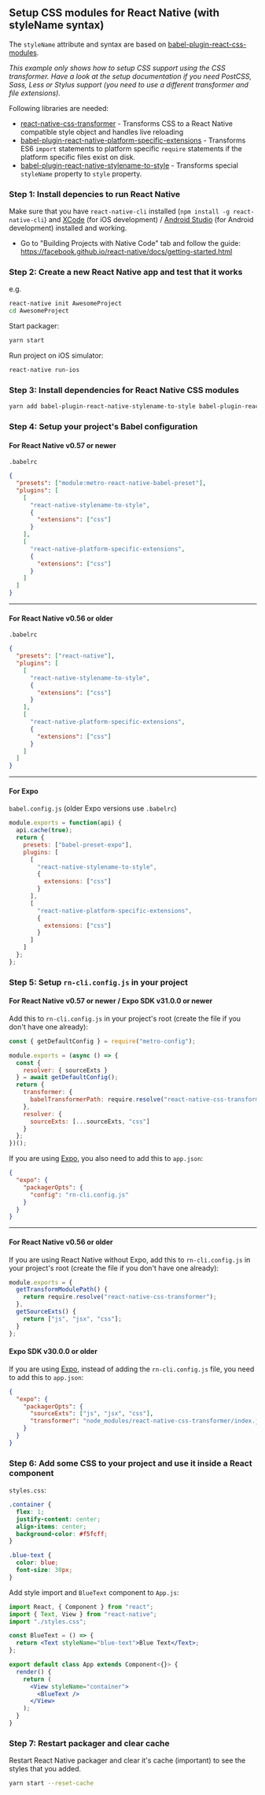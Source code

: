 ## Setup CSS modules for React Native (with styleName syntax)

The `styleName` attribute and syntax are based on [babel-plugin-react-css-modules](https://github.com/gajus/babel-plugin-react-css-modules#conventions).

_This example only shows how to setup CSS support using the CSS transformer. Have a look at the setup documentation if you need PostCSS, Sass, Less or Stylus support (you need to use a different transformer and file extensions)._

Following libraries are needed:

- [react-native-css-transformer](https://github.com/kristerkari/react-native-css-transformer) - Transforms CSS to a React Native compatible style object and handles live reloading
- [babel-plugin-react-native-platform-specific-extensions](https://github.com/kristerkari/babel-plugin-react-native-platform-specific-extensions) - Transforms ES6 `import` statements to platform specific `require` statements if the platform specific files exist on disk.
- [babel-plugin-react-native-stylename-to-style](https://github.com/kristerkari/babel-plugin-react-native-stylename-to-style) - Transforms special `styleName` property to `style` property.

### Step 1: Install depencies to run React Native

Make sure that you have `react-native-cli` installed (`npm install -g react-native-cli`) and [XCode](https://developer.apple.com/xcode/) (for iOS development) / [Android Studio](https://developer.android.com/studio/index.html) (for Android development) installed and working.

- Go to "Building Projects with Native Code" tab and follow the guide: https://facebook.github.io/react-native/docs/getting-started.html

### Step 2: Create a new React Native app and test that it works

e.g.

```sh
react-native init AwesomeProject
cd AwesomeProject
```

Start packager:

```sh
yarn start
```

Run project on iOS simulator:

```sh
react-native run-ios
```

### Step 3: Install dependencies for React Native CSS modules

```sh
yarn add babel-plugin-react-native-stylename-to-style babel-plugin-react-native-platform-specific-extensions react-native-css-transformer --dev
```

### Step 4: Setup your project's Babel configuration

#### For React Native v0.57 or newer

`.babelrc`

```json
{
  "presets": ["module:metro-react-native-babel-preset"],
  "plugins": [
    [
      "react-native-stylename-to-style",
      {
        "extensions": ["css"]
      }
    ],
    [
      "react-native-platform-specific-extensions",
      {
        "extensions": ["css"]
      }
    ]
  ]
}
```

---

#### For React Native v0.56 or older

`.babelrc`

```json
{
  "presets": ["react-native"],
  "plugins": [
    [
      "react-native-stylename-to-style",
      {
        "extensions": ["css"]
      }
    ],
    [
      "react-native-platform-specific-extensions",
      {
        "extensions": ["css"]
      }
    ]
  ]
}
```

---

#### For Expo

`babel.config.js` (older Expo versions use `.babelrc`)

```js
module.exports = function(api) {
  api.cache(true);
  return {
    presets: ["babel-preset-expo"],
    plugins: [
      [
        "react-native-stylename-to-style",
        {
          extensions: ["css"]
        }
      ],
      [
        "react-native-platform-specific-extensions",
        {
          extensions: ["css"]
        }
      ]
    ]
  };
};
```

### Step 5: Setup `rn-cli.config.js` in your project

#### For React Native v0.57 or newer / Expo SDK v31.0.0 or newer

Add this to `rn-cli.config.js` in your project's root (create the file if you don't have one already):

```js
const { getDefaultConfig } = require("metro-config");

module.exports = (async () => {
  const {
    resolver: { sourceExts }
  } = await getDefaultConfig();
  return {
    transformer: {
      babelTransformerPath: require.resolve("react-native-css-transformer")
    },
    resolver: {
      sourceExts: [...sourceExts, "css"]
    }
  };
})();
```

If you are using [Expo](https://expo.io/), you also need to add this to `app.json`:

```json
{
  "expo": {
    "packagerOpts": {
      "config": "rn-cli.config.js"
    }
  }
}
```

---

#### For React Native v0.56 or older

If you are using React Native without Expo, add this to `rn-cli.config.js` in your project's root (create the file if you don't have one already):

```js
module.exports = {
  getTransformModulePath() {
    return require.resolve("react-native-css-transformer");
  },
  getSourceExts() {
    return ["js", "jsx", "css"];
  }
};
```

#### Expo SDK v30.0.0 or older

If you are using [Expo](https://expo.io/), instead of adding the `rn-cli.config.js` file, you need to add this to `app.json`:

```json
{
  "expo": {
    "packagerOpts": {
      "sourceExts": ["js", "jsx", "css"],
      "transformer": "node_modules/react-native-css-transformer/index.js"
    }
  }
}
```

### Step 6: Add some CSS to your project and use it inside a React component

`styles.css`:

```css
.container {
  flex: 1;
  justify-content: center;
  align-items: center;
  background-color: #f5fcff;
}

.blue-text {
  color: blue;
  font-size: 30px;
}
```

Add style import and `BlueText` component to `App.js`:

```jsx
import React, { Component } from "react";
import { Text, View } from "react-native";
import "./styles.css";

const BlueText = () => {
  return <Text styleName="blue-text">Blue Text</Text>;
};

export default class App extends Component<{}> {
  render() {
    return (
      <View styleName="container">
        <BlueText />
      </View>
    );
  }
}
```

### Step 7: Restart packager and clear cache

Restart React Native packager and clear it's cache (important) to see the styles that you added.

```sh
yarn start --reset-cache
```

